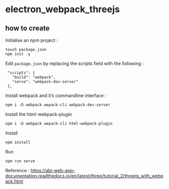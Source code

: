 # electron_webpack_threejs

## how to create


Initialise an npm project :
```
touch package.json
npm init -y
```

Edit `package.json` by replacing the scripts field with the following :
```
 "scripts": {
   "build": "webpack",
   "serve": "webpack-dev-server"
 },
```

Install webpack and it’s commandline interface :
```
npm i -D webpack wepack-cli webpack-dev-server
```

Install the html-webpack-plugin
```
npm i -D webpack wepack-cli html-webpack-plugin
```

Install
```
npm install
```


Run
```
npm run serve
```


Reference : https://abi-web-app-documentation.readthedocs.io/en/latest/three/tutorial_2/threejs_with_webpack.html
